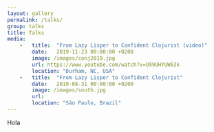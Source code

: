 ```yaml
---
layout: gallery
permalink: /talks/
group: talks
title: Talks
media:
    -   title:  "From Lazy Lisper to Confident Clojurist (video)"
        date:   2019-11-23 00:00:00 +0200
        image: /images/conj2019.jpg
        url: https://www.youtube.com/watch?v=U99UHYUW63k
        location: "Durham, NC, USA"
    -   title:  "From Lazy Lisper to Confident Clojurist"
        date:   2019-08-31 00:00:00 +0200
        image: /images/south.jpg
        url: 
        location: "São Paulo, Brazil"
---
```


Hola
